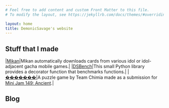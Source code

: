 ```yaml
---
# Feel free to add content and custom Front Matter to this file.
# To modify the layout, see https://jekyllrb.com/docs/themes/#overriding-theme-defaults

layout: home
title: DemonicSavage's website
---
```


## Stuff that I made

|[Mikan](/mikan)|Mikan automatically downloads cards from various idol or idol-adjacent gacha mobile games.|
|[DSBench](/dsbench)|This small Python library provides a decorator function that benchmarks functions.|
|[�������](https://demonicsavage.itch.io/replacementcharacter)|A puzzle game by Team Chimia made as a submission for [Mini Jam 149: Ancient](https://itch.io/jam/mini-jam-149-ancient).|

## Blog

